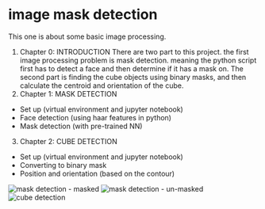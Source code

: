 
# image mask detection

This one is about some basic image processing. 

1. Chapter 0: INTRODUCTION 
  There are two part to this project. the first image processing problem is mask detection. meaning the python script first has to detect a face and then determine if it has a mask on. 
  The second part is finding the cube objects using binary masks, and then calculate the centroid and orientation of the cube.
2. Chapter 1: MASK DETECTION 
  - Set up (virtual environment and jupyter notebook)
  - Face detection (using haar features in python)
  - Mask detection (with pre-trained NN)
3. Chapter 2: CUBE DETECTION
  - Set up (virtual environment and jupyter notebook)
  - Converting to binary mask 
  - Position and orientation (based on the contour) 

![mask detection - masked](https://i.postimg.cc/3NXLvdfz/sample-3.jpg)
![mask detection - un-masked](https://i.postimg.cc/NjzxL6f5/sample-1.jpg)
![cube detection](https://i.postimg.cc/JhH5XsGK/pic1-centeroid.png)

